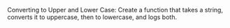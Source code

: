 Converting to Upper and Lower Case: Create a function that takes a string, converts it to uppercase, then to lowercase, and logs both.